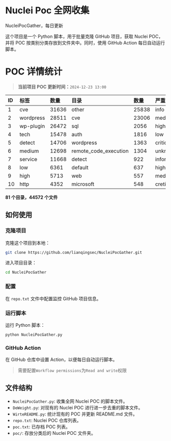 # Nuclei Poc 全网收集
NucleiPocGather，每日更新

这个项目是一个 Python 脚本，用于批量克隆 GitHub 项目，获取 Nuclei POC，并将 POC 按类别分类存放到文件夹中。同时，使用 GitHub Action 每日自动运行脚本。
# POC 详情统计

> **当前项目 POC 更新时间：**`2024-12-23 13:00`

| ID | 标签      | 数量 | 目录       | 数量 | 严重性   | 数量 |
|:---| :-------- | :--- | :--------- | :--- | :------- | :--- |
| 1 | cve | 31636 | other | 25838 | info | 20548 |
| 2 | wordpress | 28511 | cve | 23006 | medium | 17164 |
| 3 | wp-plugin | 26472 | sql | 2056 | high | 11611 |
| 4 | tech | 15478 | auth | 1816 | low | 7426 |
| 5 | detect | 14706 | wordpress | 1363 | critical | 5875 |
| 6 | medium | 12698 | remote_code_execution | 1304 | unknown | 62 |
| 7 | service | 11668 | detect | 922 | informative | 18 |
| 8 | low | 6361 | default | 637 | hight | 15 |
| 9 | high | 5713 | web | 557 | meduim | 10 |
| 10 | http | 4352 | microsoft | 548 | cretical | 2 |

**81 个目录，44572 个文件**
## 如何使用

### 克隆项目

克隆这个项目到本地：

```bash
git clone https://github.com/lianqingsec/NucleiPocGather.git
```

进入项目目录：

```bash
cd NucleiPocGather
```

### 配置

在 `repo.txt` 文件中配置监控 GitHub 项目信息。

### 运行脚本

运行 Python 脚本：

```bash
python NucleiPocGather.py
```

### GitHub Action

在 GitHub 仓库中设置 Action，以便每日自动运行脚本。

> 需要配置`Workflow permissions`为`Read and write`权限

## 文件结构

- `NucleiPocGather.py`: 收集全网 Nuclei POC 的脚本文件。
- `DeWeight.py`: 对现有的 Nuclei POC 进行进一步去重的脚本文件。
- `WirteREADME.py`: 统计现有的 POC 并更新 README.md 文件。
- `repo.txt`: Nuclei POC 仓库列表。
- `poc.txt`: 已存档 POC 列表。
- `poc/`: 存放分类后的 Nuclei POC 文件夹。

